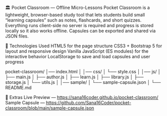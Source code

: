 🏛 Pocket Classroom — Offline Micro-Lessons
Pocket Classroom is a lightweight, browser-based study tool that lets students build small “learning capsules” such as notes, flashcards, and short quizzes. Everything runs client-side no server is required and progress is stored locally so it also works offline. Capsules can be exported and shared via JSON files.

🧰 Technologies Used
HTML5 for the page structure
CSS3 + Bootstrap 5 for layout and responsive design
Vanilla JavaScript (ES modules) for the interactive behavior
LocalStorage to save and load capsules and user progress

pocket-classroom/
│── index.html
│
│── css/
│   └── style.css
│
│── js/
│   ├── main.js
│   ├── author.js
│   ├── learn.js
│   ├── library.js
│   ├── storage.js
│   └── utils.js
│
│── sample/
│   └── sample-capsule.json
│
└── README.md

🔗 Extras
Live Preview — https://sana16coder.github.io/pocket-classroom/
Sample Capsule — https://github.com/Sana16Coder/pocket-classroom/blob/main/sample-capsule.json






